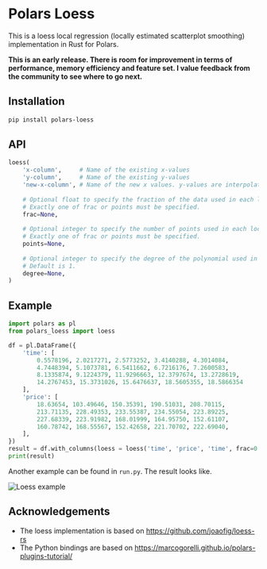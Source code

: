 # Polars Loess

This is a loess local regression (locally estimated scatterplot smoothing) implementation in Rust for Polars.

**This is an early release. There is room for improvement in terms of performance, memory efficiency and feature set.
I value feedback from the community to see where to go next.**

## Installation

```bash
pip install polars-loess
```

## API

```python
loess(
    'x-column',     # Name of the existing x-values
    'y-column',     # Name of the existing y-values
    'new-x-column', # Name of the new x values. y-values are interpolated for these x-values using loess
    
    # Optional float to specify the fraction of the data used in each local regression.
    # Exactly one of frac or points must be specified.
    frac=None,
    
    # Optional integer to specify the number of points used in each local regression.
    # Exactly one of frac or points must be specified.
    points=None,
    
    # Optional integer to specify the degree of the polynomial used in each local regression.
    # Default is 1.
    degree=None,
)
```


## Example

```python
import polars as pl
from polars_loess import loess

df = pl.DataFrame({
    'time': [
        0.5578196, 2.0217271, 2.5773252, 3.4140288, 4.3014084,
        4.7448394, 5.1073781, 6.5411662, 6.7216176, 7.2600583,
        8.1335874, 9.1224379, 11.9296663, 12.3797674, 13.2728619,
        14.2767453, 15.3731026, 15.6476637, 18.5605355, 18.5866354
    ],
    'price': [
        18.63654, 103.49646, 150.35391, 190.51031, 208.70115,
        213.71135, 228.49353, 233.55387, 234.55054, 223.89225,
        227.68339, 223.91982, 168.01999, 164.95750, 152.61107,
        160.78742, 168.55567, 152.42658, 221.70702, 222.69040,
    ],
})
result = df.with_columns(loess = loess('time', 'price', 'time', frac=0.5))
print(result)
```

Another example can be found in `run.py`. The result looks like.

![Loess example](https://gitlab.sauerburger.com/frank/polars-loess/-/raw/main/example.png)

## Acknowledgements


* The loess implementation is based on https://github.com/joaofig/loess-rs
* The Python bindings are based on https://marcogorelli.github.io/polars-plugins-tutorial/
